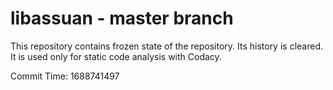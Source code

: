 # libassuan - master branch

This repository contains frozen state of the repository.
Its history is cleared. It is used only for static code
analysis with Codacy.

Commit Time: 1688741497